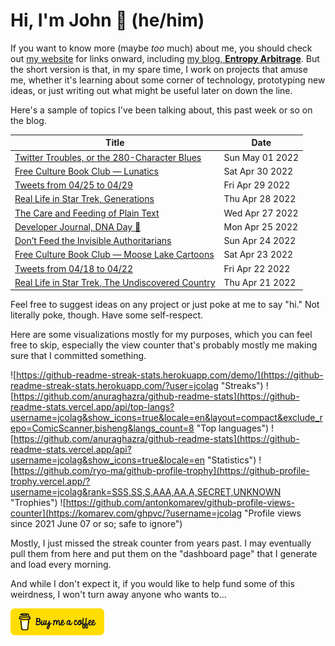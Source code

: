 # Hi, I'm John 👋 (he/him)

If you want to know more (maybe *too* much) about me, you should check out [my website](https://john.colagioia.net/) for links onward, including [my blog, **Entropy Arbitrage**](https://john.colagioia.net/blog).  But the short version is that, in my spare time, I work on projects that amuse me, whether it's learning about some corner of technology, prototyping new ideas, or just writing out what might be useful later on down the line.

Here's a sample of topics I've been talking about, this past week or so on the blog.

|Title|Date|
|-----|-------|
|[Twitter Troubles, or the 280-Character Blues](https://john.colagioia.net/blog/2022/05/01/twitter.html)|Sun May 01 2022|
|[Free Culture Book Club — Lunatics](https://john.colagioia.net/blog/2022/04/30/lunatics.html)|Sat Apr 30 2022|
|[Tweets from 04/25 to 04/29](https://john.colagioia.net/blog/2022/04/29/week.html)|Fri Apr 29 2022|
|[Real Life in Star Trek, Generations](https://john.colagioia.net/blog/2022/04/28/generations.html)|Thu Apr 28 2022|
|[The Care and Feeding of Plain Text](https://john.colagioia.net/blog/2022/04/27/plain-text.html)|Wed Apr 27 2022|
|[Developer Journal, DNA Day 🧬](https://john.colagioia.net/blog/2022/04/25/dna.html)|Mon Apr 25 2022|
|[Don’t Feed the Invisible Authoritarians](https://john.colagioia.net/blog/2022/04/24/invisible.html)|Sun Apr 24 2022|
|[Free Culture Book Club — Moose Lake Cartoons](https://john.colagioia.net/blog/2022/04/23/moose.html)|Sat Apr 23 2022|
|[Tweets from 04/18 to 04/22](https://john.colagioia.net/blog/2022/04/22/week.html)|Fri Apr 22 2022|
|[Real Life in Star Trek, The Undiscovered Country](https://john.colagioia.net/blog/2022/04/21/tuc.html)|Thu Apr 21 2022|

Feel free to suggest ideas on any project or just poke at me to say "hi." Not literally poke, though. Have some self-respect.

Here are some visualizations mostly for my purposes, which you can feel free to skip, especially the view counter that's probably mostly me making sure that I committed something.

![https://github-readme-streak-stats.herokuapp.com/demo/](https://github-readme-streak-stats.herokuapp.com/?user=jcolag "Streaks")
![https://github.com/anuraghazra/github-readme-stats](https://github-readme-stats.vercel.app/api/top-langs?username=jcolag&show_icons=true&locale=en&layout=compact&exclude_repo=ComicScanner,bisheng&langs_count=8 "Top languages")
![https://github.com/anuraghazra/github-readme-stats](https://github-readme-stats.vercel.app/api?username=jcolag&show_icons=true&locale=en "Statistics")
![https://github.com/ryo-ma/github-profile-trophy](https://github-profile-trophy.vercel.app/?username=jcolag&rank=SSS,SS,S,AAA,AA,A,SECRET,UNKNOWN "Trophies")
![https://github.com/antonkomarev/github-profile-views-counter](https://komarev.com/ghpvc/?username=jcolag "Profile views since 2021 June 07 or so; safe to ignore")

Mostly, I just missed the streak counter from years past.  I may eventually pull them from here and put them on the "dashboard page" that I generate and load every morning.

And while I don't expect it, if you would like to help fund some of this weirdness, I won't turn away anyone who wants to...

[<img src="images/default-yellow.png" alt="Buy Me a Coffee" width="150px"/>](https://www.buymeacoffee.com/jcolag)
